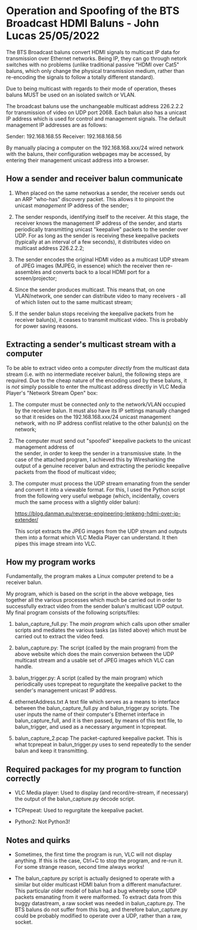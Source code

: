 Operation and Spoofing of the BTS Broadcast HDMI Baluns - John Lucas 25/05/2022
===============================================================================

The BTS Broadcast baluns convert HDMI signals to multicast IP data for transmission over Ethernet
networks. Being IP, they can go through netork switches with no problems (unlike traditional
passive "HDMI over Cat5" baluns, which only change the physical transmission medium, rather
than re-encoding the signals to follow a totally different standard).

Due to being multicast with regards to their mode of operation, theses baluns MUST be used on
an isolated switch or VLAN.

The broadcast baluns use the unchangeable multicast address 226.2.2.2 for transmission of video 
on UDP port 2068. Each balun also has a unicast IP address which is used for control and 
management signals. The default management IP addresses are as follows:

Sender: 192.168.168.55
Receiver: 192.168.168.56

By manually placing a computer on the 192.168.168.xxx/24 wired network with the baluns, their
configuration webpages may be accessed, by entering their management unicast address into a browser.


How a sender and receiver balun communicate
-------------------------------------------

1. When placed on the same networkas a sender, the receiver sends out an ARP "who-has" discovery
   packet. This allows it to pinpoint the unicast _management_ IP address of the sender;

2. The sender responds, identifying itself to the receiver. At this stage, the receiver knows the
   management IP address of the sender, and starts periodically transmitting unicast "keepalive"
   packets to the sender over UDP. For as long as the sender is receiving these keepalive
   packets (typically at an interval of a few seconds), it distributes video on multicast
   address 226.2.2.2;

3. The sender encodes the original HDMI video as a multicast UDP stream of JPEG images 
   (MJPEG, in essence) which the receiver then re-assembles and converts back to a local HDMI 
   port for a screen/projector;
   
4. Since the sender produces multicast. This means that, on one VLAN/network, one sender can
   distribute video to many receivers - all of which listen out to the same multicast stream;
   
5. If the sender balun stops receiving the keepalive packets from he receiver balun(s), it ceases
   to transmit multicast video. This is probably for power saving reasons.
   

Extracting a sender's multicast stream with a computer
------------------------------------------------------

To be able to extract video onto a computer _directly_ from the multicast data stream (i.e. with
no intermediate receiver balun), the following steps are required. Due to the cheap nature of the
encoding used by these baluns, it is _not_ simply possible to enter the multicast address directly
in VLC Media Player's "Network Stream Open" box:

1. The computer must be connected _only_ to the network/VLAN occupied by the receiver balun. It
   must also have its IP settings manually changed so that it resides on the 192.168.168.xxx/24
   unicast management network, with no IP address conflist relative to the other balun(s) on the
   network;
   
2. The computer must send out "spoofed" keepalive packets to the unicast management address of   
   the sender, in order to keep the sender in a transmissive state. In the case of the attached
   program, I achieved this by Wiresharking the output of a genuine receiver balun and extracting
   the periodic keepalive packets from the flood of multicast video;
   
3. The computer must process the UDP stream emanating from the sender and convert it into a
   viewable format. For this, I used the Python script from the following very useful webpage
   (which, incidentally, covers much the same process with a slightly older balun):
   
   https://blog.danman.eu/reverse-engineering-lenkeng-hdmi-over-ip-extender/
   
   This script extracts the JPEG images from the UDP stream and outputs them into a format
   which VLC Media Player can understand. It then pipes this image stream into VLC.
   

How my program works
--------------------

Fundamentally, the program makes a Linux computer pretend to be a receiver balun.

My program, which is based on the script in the above webpage, ties together all the various
processes which much be carried out in order to successfully extract video from the sender
balun's multicast UDP output. My final program consists of the following scripts/files:

1. balun_capture_full.py:	The _main program_ which calls upon other smaller scripts
				and mediates the various tasks (as listed above) which must be
				carried out to extract the video feed.
				
2. balun_capture.py:		The script (called by the main program) 
				from the above website which does the main
				conversion between the UDP multicast stream and a usable set
				of JPEG images which VLC can handle.
				
3. balun_trigger.py:		A script (called by the main program)
				which periodically uses tcprepeat to regurgitate the
				keepalive packet to the sender's management unicast IP address.

4. ethernetAddress.txt		A text file which serves as a means to interface between the
				balun_capture_full.py and balun_trigger.py scripts. The user
				inputs the name of their computer's Ethernet interface in
				balun_capture_full, and it is then passed, by means of this
				text file, to balun_trigger, and used as a necessary argument
				in tcprepeat.

5. balun_capture_2.pcap		The packet-captured keepalive packet. This is what tcprepeat
				in balun_trigger.py uses to send repeatedly to the sender balun 
				and keep it transmitting.
   

Required packages for my program to function correctly
-------------------------------------------------------

- VLC Media player:	Used to display (and record/re-stream, if necessary) the output of the
			balun_capture.py decode script.
			
- TCPrepeat:		Used to regurgitate the keepalive packet.

- Python2:		Not Python3!


Notes and quirks
----------------

- Sometimes, the first time the program is run, VLC will not display anything. If this is the
  case, Ctrl+C to stop the program, and re-run it. For some strange reason, second time
  always works!
  
- The balun_capture.py script is actually designed to operate with a similar but older multicast HDMI 
  balun from a different manufacturer. This particular older model of balun had a bug whereby some UDP
  packets emanating from it were malformed. To extract data from this buggy datastream, a raw
  socket was needed in balun_capture.py. The BTS baluns do not suffer from this bug, and therefore
  balun_capture.py could be probably modified to operate over a UDP, rather than a raw, socket.







 
